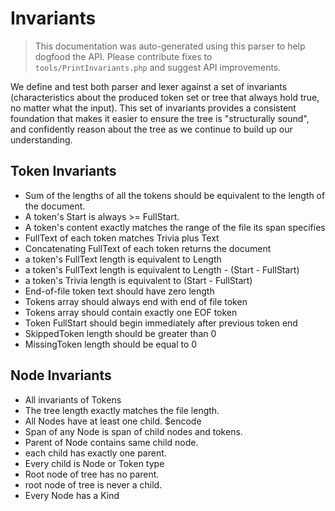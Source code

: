 # Invariants
> This documentation was auto-generated using this parser to help dogfood the API. Please contribute
 fixes to `tools/PrintInvariants.php` and suggest API improvements.

We define and test both parser and lexer against a set of invariants (characteristics 
about the produced token set or tree that always hold true, no matter what the input). This set of invariants provides 
a consistent foundation that makes it easier to ensure the tree is "structurally sound", and confidently 
reason about the tree as we continue to build up our understanding.

## Token Invariants
- Sum of the lengths of all the tokens should be equivalent to the length of the document.
- A token's Start is always >= FullStart.
- A token's content exactly matches the range of the file its span specifies
- FullText of each token matches Trivia plus Text
- Concatenating FullText of each token returns the document
- a token's FullText length is equivalent to Length
- a token's FullText length is equivalent to Length - (Start - FullStart)
- a token's Trivia length is equivalent to (Start - FullStart)
- End-of-file token text should have zero length
- Tokens array should always end with end of file token
- Tokens array should contain exactly one EOF token
- Token FullStart should begin immediately after previous token end
- SkippedToken length should be greater than 0
- MissingToken length should be equal to 0

## Node Invariants
- All invariants of Tokens
- The tree length exactly matches the file length.
- All Nodes have at least one child. $encode
- Span of any Node is span of child nodes and tokens.
- Parent of Node contains same child node.
- each child has exactly one parent.
- Every child is Node or Token type
- Root node of tree has no parent.
- root node of tree is never a child.
- Every Node has a Kind
